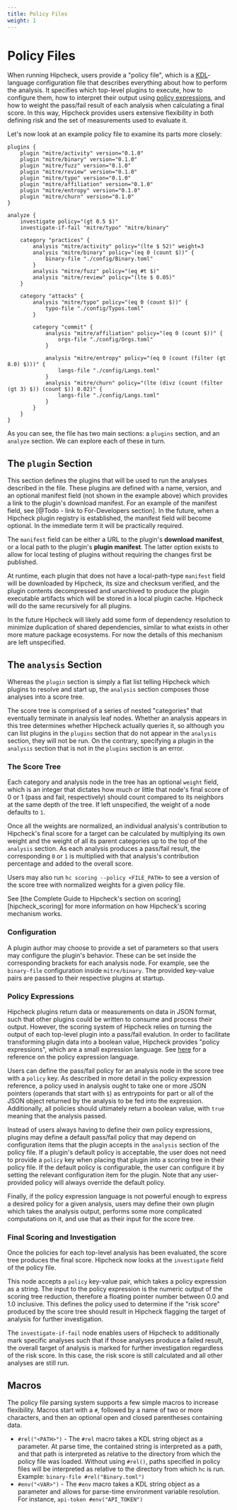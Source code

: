```yaml
---
title: Policy Files
weight: 1
---
```


# Policy Files

When running Hipcheck, users provide a "policy file", which is a
[KDL](https://kdl.dev/)-language configuration file that describes everything
about how to perform the analysis.  It specifies which top-level plugins to
execute, how to configure them, how to interpret their output using [policy
expressions](#policy-expressions), and how to weight the pass/fail result of
each analysis when calculating a final score. In this way, Hipcheck provides
users extensive flexibility in both defining risk and the set of measurements
used to evaluate it.

Let's now look at an example policy file to examine its parts more closely:

```
plugins {
    plugin "mitre/activity" version="0.1.0"
    plugin "mitre/binary" version="0.1.0"
    plugin "mitre/fuzz" version="0.1.0"
    plugin "mitre/review" version="0.1.0"
    plugin "mitre/typo" version="0.1.0"
    plugin "mitre/affiliation" version="0.1.0"
    plugin "mitre/entropy" version="0.1.0"
    plugin "mitre/churn" version="0.1.0"
}

analyze {
    investigate policy="(gt 0.5 $)"
    investigate-if-fail "mitre/typo" "mitre/binary"

    category "practices" {
        analysis "mitre/activity" policy="(lte $ 52)" weight=3
        analysis "mitre/binary" policy="(eq 0 (count $))" {
            binary-file "./config/Binary.toml"
        }
        analysis "mitre/fuzz" policy="(eq #t $)"
        analysis "mitre/review" policy="(lte $ 0.05)"
    }

    category "attacks" {
        analysis "mitre/typo" policy="(eq 0 (count $))" {
            typo-file "./config/Typos.toml"
        }

        category "commit" {
            analysis "mitre/affiliation" policy="(eq 0 (count $))" {
                orgs-file "./config/Orgs.toml"
            }

            analysis "mitre/entropy" policy="(eq 0 (count (filter (gt 8.0) $)))" {
                langs-file "./config/Langs.toml"
            }
            analysis "mitre/churn" policy="(lte (divz (count (filter (gt 3) $)) (count $)) 0.02)" {
                langs-file "./config/Langs.toml"
            }
        }
    }
}
```

As you can see, the file has two main sections: a `plugins` section, and an
`analyze` section. We can explore each of these in turn.

## The `plugin` Section

This section defines the plugins that will be used to run the analyses
described in the file. These plugins are defined with a name, version, and an
optional manifest field (not shown in the example above) which provides a link
to the plugin's download manifest. For an example of the manifest field, see
[@Todo - link to For-Developers section]. In the future, when a Hipcheck plugin
registry is established, the manifest field will become optional. In the
immediate term it will be practically required.

The `manifest` field can be either a URL to the plugin's **download manifest**,
or a local path to the plugin's **plugin manifest**. The latter option exists
to allow for local testing of plugins without requiring the changes first be
published.

At runtime, each plugin that does not have a local-path-type `manifest` field
will be downloaded by Hipcheck, its size and checksum verified, and the plugin
contents decompressed and unarchived to produce the plugin executable artifacts
which will be stored in a local plugin cache.  Hipcheck will do the same
recursively for all plugins.

In the future Hipcheck will likely add some form of dependency resolution to
minimize duplication of shared dependencies, similar to what exists in other
more mature package ecosystems. For now the details of this mechanism are left
unspecified.

## The `analysis` Section

Whereas the `plugin` section is simply a flat list telling Hipcheck which
plugins to resolve and start up, the `analysis` section composes those
analyses into a score tree.

The score tree is comprised of a series of nested "categories" that eventually
terminate in analysis leaf nodes. Whether an analysis appears in this tree
determines whether Hipcheck actually queries it, so although you can list
plugins in the `plugins` section that do not appear in the `analysis` section,
they will not be run. On the contrary, specifying a plugin in the `analysis`
section that is not in the `plugins` section is an error.

### The Score Tree

Each category and analysis node in the tree has an optional `weight` field,
which is an integer that dictates how much or little that node's final score of
0 or 1 (pass and fail, respectively) should count compared to its neighbors at
the same depth of the tree. If left unspecified, the weight of a node defaults
to `1`.

Once all the weights are normalized, an individual analysis's contribution to
Hipcheck's final score for a target can be calculated by multiplying its own
weight and the weight of all its parent categories up to the top of the
`analysis` section. As each analysis produces a pass/fail result, the
corresponding `0` or `1` is multiplied with that analysis's contribution
percentage and added to the overall score.

Users may also run `hc scoring --policy <FILE_PATH>` to see a version of the
score tree with normalized weights for a given policy file.

See [the Complete Guide to Hipcheck's section on scoring][hipcheck_scoring]
for more information on how Hipcheck's scoring mechanism works.

### Configuration

A plugin author may choose to provide a set of parameters so that users may
configure the plugin's behavior. These can be set inside the corresponding
brackets for each analysis node. For example, see the `binary-file`
configuration inside `mitre/binary`. The provided key-value pairs are passed to
their respective plugins at startup.

### Policy Expressions

Hipcheck plugins return data or measurements on data in JSON format, such that
other plugins could be written to consume and process their output. However,
the scoring system of Hipcheck relies on turning the output of each top-level
plugin into a pass/fail evalution. In order to facilitate transforming plugin
data into a boolean value, Hipcheck provides "policy expressions", which are a
small expression language. See [here](@/docs/guide/config/policy-expr.md) for a
reference on the policy expression language.

Users can define the pass/fail policy for an analysis node in the score tree
with a `policy` key. As described in more detail in the policy expression
reference, a policy used in analysis ought to take one or more JSON pointers
(operands that start with `$`) as entrypoints for part or all of the JSON object
returned by the analysis to be fed into the expression. Additionally,
all policies should ultimately return a boolean value, with `true`
meaning that the analysis passed.

Instead of users always having to define their own policy expressions, plugins
may define a default pass/fail policy that may depend on configuration items
that the plugin accepts in the `analysis` section of the policy file. If a
plugin's default policy is acceptable, the user does not need to provide a
`policy` key when placing that plugin into a scoring tree in their policy file.
If the default policy is configurable, the user can configure it by setting the
relevant configuration item for the plugin. Note that any user-provided policy
will always override the default policy.

Finally, if the policy expression language is not powerful enough to express a
desired policy for a given analysis, users may define their own plugin which
takes the analysis output, performs some more complicated computations on it,
and use that as their input for the score tree.

### Final Scoring and Investigation

Once the policies for each top-level analysis has been evaluated, the score
tree produces the final score. Hipcheck now looks at the `investigate` field of
the policy file.

This node accepts a `policy` key-value pair, which takes a policy expression as
a string. The input to the policy expression is the numeric output of the
scoring tree reduction, therefore a floating pointer number between 0.0 and 1.0
inclusive. This defines the policy used to determine if the "risk score"
produced by the score tree should result in Hipcheck flagging the target of
analysis for further investigation.

The `investigate-if-fail` node enables users of Hipcheck to additionally mark
specific analyses such that if those analyses produce a failed result, the
overall target of analysis is marked for further investigation regardless of
the risk score. In this case, the risk score is still calculated and all other
analyses are still run.

## Macros

The policy file parsing system supports a few simple macros to increase
flexibility. Macros start with a `#`, followed by a name of two or more
characters, and then an optional open and closed parentheses containing data.

- `#rel("<PATH>")` - The `#rel` macro takes a KDL string object as a parameter.
	At parse time, the contained string is interpreted as a path, and that path
	is interpreted as relative to the directory from which the policy file was
	loaded. Without using `#rel()`, paths specified in policy files will be
	interpreted as relative to the directory from which `hc` is	run. Example:
	`binary-file #rel("Binary.toml")`
- `#env("<VAR>")` - The `#env` macro takes a KDL string object as a parameter
 	and allows for parse-time environment variable resolution. For instance,
	`api-token #env("API_TOKEN")`
